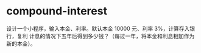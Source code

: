 # compound-interest

设计一个小程序，输入本金、利率。默认本金 10000 元、利率 3%，计算存入银行，复利
计息的情况下五年后得到多少钱？（每过一年，将本金和利息相加作为新的本金）。
